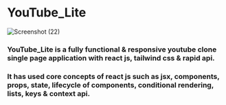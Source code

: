 # YouTube_Lite
![Screenshot (22)](https://user-images.githubusercontent.com/76877421/228911990-86145e5e-f828-49a6-98bd-8b9020cf0efb.png)


### YouTube_Lite is a fully functional & responsive youtube clone single page application with react js, tailwind css & rapid api.
### It has used core concepts of react js such as jsx, components, props, state,  lifecycle of components, conditional rendering, lists, keys & context api. 


